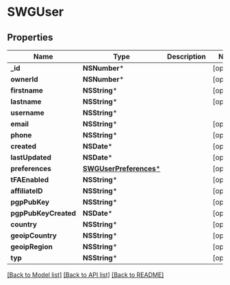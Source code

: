 # SWGUser

## Properties
Name | Type | Description | Notes
------------ | ------------- | ------------- | -------------
**_id** | **NSNumber*** |  | [optional] 
**ownerId** | **NSNumber*** |  | [optional] 
**firstname** | **NSString*** |  | [optional] 
**lastname** | **NSString*** |  | [optional] 
**username** | **NSString*** |  | 
**email** | **NSString*** |  | [optional] 
**phone** | **NSString*** |  | [optional] 
**created** | **NSDate*** |  | [optional] 
**lastUpdated** | **NSDate*** |  | [optional] 
**preferences** | [**SWGUserPreferences***](SWGUserPreferences.md) |  | [optional] 
**tFAEnabled** | **NSString*** |  | [optional] 
**affiliateID** | **NSString*** |  | [optional] 
**pgpPubKey** | **NSString*** |  | [optional] 
**pgpPubKeyCreated** | **NSDate*** |  | [optional] 
**country** | **NSString*** |  | [optional] 
**geoipCountry** | **NSString*** |  | [optional] 
**geoipRegion** | **NSString*** |  | [optional] 
**typ** | **NSString*** |  | [optional] 

[[Back to Model list]](../README.md#documentation-for-models) [[Back to API list]](../README.md#documentation-for-api-endpoints) [[Back to README]](../README.md)


